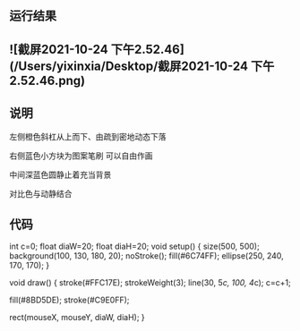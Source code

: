 ## 运行结果

## ![截屏2021-10-24 下午2.52.46](/Users/yixinxia/Desktop/截屏2021-10-24 下午2.52.46.png)



## 说明

左侧橙色斜杠从上而下、由疏到密地动态下落

右侧蓝色小方块为图案笔刷 可以自由作画

中间深蓝色圆静止着充当背景

对比色与动静结合



## 代码

int c=0;
float diaW=20;
float diaH=20;
void setup() {
  size(500, 500);
  background(100, 130, 180, 20);
  noStroke();
  fill(#6C74FF);
  ellipse(250, 240, 170, 170);
}

void draw() {
  stroke(#FFC17E);
  strokeWeight(3);
  line(30, 5*c, 100, 4*c);
  c=c+1;

  fill(#8BD5DE);
  stroke(#C9E0FF);

  rect(mouseX, mouseY, diaW, diaH);
}